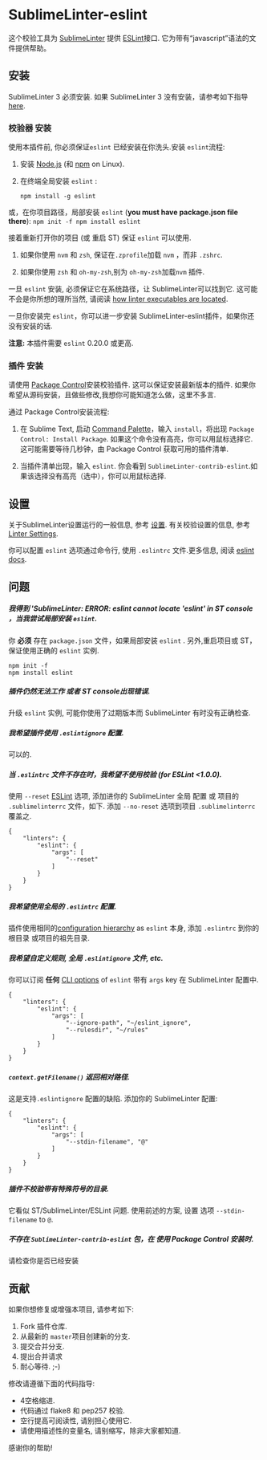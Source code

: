 SublimeLinter-eslint
=========================

这个校验工具为 [SublimeLinter][docs] 提供 [ESLint](https://github.com/nzakas/eslint)接口. 它为带有“javascript”语法的文件提供帮助。

## 安装
SublimeLinter 3 必须安装. 如果 SublimeLinter 3 没有安装，请参考如下指导 [here][installation].

### 校验器 安装
使用本插件前, 你必须保证`eslint` 已经安装在你洗头.安装 `eslint`流程:

1. 安装 [Node.js](http://nodejs.org) (和 [npm](https://github.com/joyent/node/wiki/Installing-Node.js-via-package-manager) on Linux).

1. 在终端全局安装 `eslint` :
   ```
   npm install -g eslint
   ```
或，在你项目路径，局部安装 `eslint`  (**you must have package.json file there**):
    ```
    npm init -f
    npm install eslint
    ```

接着重新打开你的项目 (或 重启 ST) 保证 `eslint` 可以使用.

1. 如果你使用 `nvm` 和 `zsh`, 保证在`.zprofile`加载 `nvm` ，而非 `.zshrc`.

1. 如果你使用 `zsh` 和 `oh-my-zsh`,别为 `oh-my-zsh`加载`nvm` 插件.

一旦 `eslint` 安装, 必须保证它在系统路径，让 SublimeLinter可以找到它. 这可能不会是你所想的理所当然, 请阅读 [how linter executables are located][locating-executables].

一旦你安装完 `eslint`，你可以进一步安装 SublimeLinter-eslint插件，如果你还没有安装的话.

**注意:** 本插件需要 `eslint` 0.20.0 或更高.

### 插件 安装
请使用 [Package Control][pc]安装校验插件. 这可以保证安装最新版本的插件. 如果你希望从源码安装，且做些修改,我想你可能知道怎么做，这里不多言.

通过 Package Control安装流程:

1. 在 Sublime Text, 启动 [Command Palette][cmd]，输入 `install`，将出现 `Package Control: Install Package`. 如果这个命令没有高亮，你可以用鼠标选择它. 这可能需要等待几秒钟，由 Package Control 获取可用的插件清单.

1. 当插件清单出现，输入 `eslint`. 你会看到 `SublimeLinter-contrib-eslint`.如果该选择没有高亮（选中），你可以用鼠标选择.

## 设置
关于SublimeLinter设置运行的一般信息, 参考 [设置][settings]. 有关校验设置的信息, 参考 [Linter Settings][linter-settings].

你可以配置 `eslint` 选项通过命令行, 使用 `.eslintrc` 文件.更多信息, 阅读 [eslint docs](https://github.com/nzakas/eslint/wiki).

## 问题

##### 我得到 'SublimeLinter: ERROR: eslint cannot locate 'eslint' in ST console ，当我尝试局部安装 `eslint`.

你 **必须** 存在 `package.json` 文件，如果局部安装 `eslint` . 另外,重启项目或 ST，保证使用正确的 `eslint` 实例.

```
npm init -f
npm install eslint
```

##### 插件仍然无法工作 或者 ST console出现错误.

升级 `eslint` 实例, 可能你使用了过期版本而 SublimeLinter 有时没有正确检查.

##### 我希望插件使用 `.eslintignore` 配置.

可以的.

##### 当 `.eslintrc` 文件不存在时，我希望不使用校验 (for ESLint <1.0.0).

使用 `--reset` [ESLint](http://eslint.org/docs/user-guide/command-line-interface#reset) 选项, 添加进你的 SublimeLinter 全局 配置 或 项目的 `.sublimelinterrc` 文件，如下. 添加 `--no-reset` 选项到项目 `.sublimelinterrc` 覆盖之.

```
{
    "linters": {
        "eslint": {
            "args": [
                "--reset"
            ]
        }
    }
}
```

##### 我希望使用全局的 `.eslintrc` 配置.

插件使用相同的[configuration hierarchy](http://eslint.org/docs/user-guide/configuring#configuration-cascading-and-hierarchy) as `eslint` 本身, 添加 `.eslintrc` 到你的根目录 或项目的祖先目录.

##### 我希望自定义规则, 全局 `.eslintignore` 文件, etc.

你可以订阅 **任何** [CLI options](http://eslint.org/docs/user-guide/command-line-interface#options) of `eslint` 带有 `args` key 在 SublimeLinter 配置中.

```
{
    "linters": {
        "eslint": {
            "args": [
                "--ignore-path", "~/eslint_ignore",
                "--rulesdir", "~/rules"
            ]
        }
    }
}
```

##### `context.getFilename()` 返回相对路径.

这是支持`.eslintignore` 配置的缺陷. 添加你的 SublimeLinter 配置:

```
{
    "linters": {
        "eslint": {
            "args": [
                "--stdin-filename", "@"
            ]
        }
    }
}
```

##### 插件不校验带有特殊符号的目录.

它看似 ST/SublimeLinter/ESLint 问题. 使用前述的方案, 设置 选项 `--stdin-filename` to `@`.

##### 不存在 `SublimeLinter-contrib-eslint` 包，在 使用 Package Control 安装时.

请检查你是否已经安装

## 贡献
如果你想修复或增强本项目, 请参考如下:

1. Fork 插件仓库.
1. 从最新的 `master`项目创建新的分支.
1. 提交合并分支.
1. 提出合并请求
1. 耐心等待.  ;-)

修改请遵循下面的代码指导:

- 4空格缩进.
- 代码通过 flake8 和 pep257 校验.
- 空行提高可阅读性, 请别担心使用它.
- 请使用描述性的变量名, 请别缩写，除非大家都知道.

感谢你的帮助!

[docs]: http://sublimelinter.readthedocs.org
[installation]: http://sublimelinter.readthedocs.org/en/latest/installation.html
[locating-executables]: http://sublimelinter.readthedocs.org/en/latest/usage.html#how-linter-executables-are-located
[pc]: https://sublime.wbond.net/installation
[cmd]: http://docs.sublimetext.info/en/sublime-text-3/extensibility/command_palette.html
[settings]: http://sublimelinter.readthedocs.org/en/latest/settings.html
[linter-settings]: http://sublimelinter.readthedocs.org/en/latest/linter_settings.html
[inline-settings]: http://sublimelinter.readthedocs.org/en/latest/settings.html#inline-settings
[eslint_d]: https://github.com/mantoni/eslint_d.js

